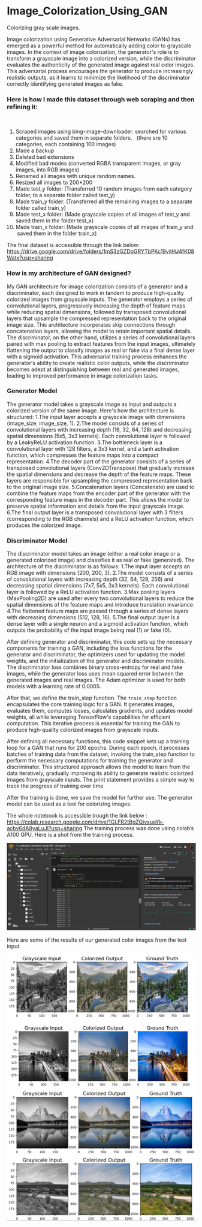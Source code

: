 # Image_Colorization_Using_GAN
Colorizing gray scale images.

Image colorization using Generative Adversarial Networks (GANs) has emerged as a powerful method for automatically adding color to grayscale images. In the context of image colorization, the generator's role is to transform a grayscale image into a colorized version, while the discriminator evaluates the authenticity of the generated image against real color images. This adversarial process encourages the generator to produce increasingly realistic outputs, as it learns to minimize the likelihood of the discriminator correctly identifying generated images as fake.

### Here is how I made this dataset through web scraping and then refining it:  
  
1. Scraped images using bing-image-downloader. searched for various categories and saved them in separate folders.  
(there are 10 categories, each containing 100 images)
2. Made a backup  
3. Deleted bad extensions
4. Modified bad modes (converted RGBA transparent images, or gray images, into RGB images)
5. Renamed all images with unique random names.
6. Resized all images to 200*200
7. Made test_y folder: (Transferred 10 random images from each category folder, to a separate folder called test_y)
8. Made train_y folder: (Transferred all the remaining images to a separate folder called train_y)
9. Made test_x folder: (Made grayscale copies of all images of test_y and saved them in the folder test_x)
10. Made train_x folder: (Made grayscale copies of all images of train_y and  saved them in the folder train_x)

The final dataset is accessible through the link below:  
https://drive.google.com/drive/folders/1mS3zGZDpGRYTbPKc19vitHJ4fK08Watx?usp=sharing 


### How is my architecture of GAN designed?
My GAN architecture for image colorization consists of a generator and a discriminator, each designed to work in tandem to produce high-quality colorized images from grayscale inputs. 
The generator employs a series of convolutional layers, progressively increasing the depth of feature maps while reducing spatial dimensions, followed by transposed convolutional layers that upsample the compressed representation back to the original image size. This architecture incorporates skip connections through concatenation layers, allowing the model to retain important spatial details. 
The discriminator, on the other hand, utilizes a series of convolutional layers paired with max pooling to extract features from the input images, ultimately flattening the output to classify images as real or fake via a final dense layer with a sigmoid activation. 
This adversarial training process enhances the generator's ability to create realistic color outputs, while the discriminator becomes adept at distinguishing between real and generated images, leading to improved performance in image colorization tasks.

### Generator Model
The generator model takes a grayscale image as input and outputs a colorized version of the same image. Here's how the architecture is structured: 
1.The input layer accepts a grayscale image with dimensions (image_size, image_size, 1). 
2.The model consists of a series of convolutional layers with increasing depth (16, 32, 64, 128) and decreasing spatial dimensions (5x5, 3x3 kernels). Each convolutional layer is followed by a LeakyReLU activation function. 
3.The bottleneck layer is a convolutional layer with 128 filters, a 3x3 kernel, and a tanh activation function, which compresses the feature maps into a compact representation. 
4.The decoder part of the generator consists of a series of transposed convolutional layers (Conv2DTranspose) that gradually increase the spatial dimensions and decrease the depth of the feature maps. These layers are responsible for upsampling the compressed representation back to the original image size. 
5.Concatenation layers (Concatenate) are used to combine the feature maps from the encoder part of the generator with the corresponding feature maps in the decoder part. This allows the model to preserve spatial information and details from the input grayscale image. 
6.The final output layer is a transposed convolutional layer with 3 filters (corresponding to the RGB channels) and a ReLU activation function, which produces the colorized image.

### Discriminator Model
The discriminator model takes an image (either a real color image or a generated colorized image) and classifies it as real or fake (generated). The architecture of the discriminator is as follows: 
1.The input layer accepts an RGB image with dimensions (200, 200, 3). 
2.The model consists of a series of convolutional layers with increasing depth (32, 64, 128, 256) and decreasing spatial dimensions (7x7, 5x5, 3x3 kernels). Each convolutional layer is followed by a ReLU activation function. 
3.Max pooling layers (MaxPooling2D) are used after every two convolutional layers to reduce the spatial dimensions of the feature maps and introduce translation invariance. 
4.The flattened feature maps are passed through a series of dense layers with decreasing dimensions (512, 128, 16). 
5.The final output layer is a dense layer with a single neuron and a sigmoid activation function, which outputs the probability of the input image being real (1) or fake (0). 


After defining generator and discriminator, this code sets up the necessary components for training a GAN, including the loss functions for the generator and discriminator, the optimizers used for updating the model weights, and the initialization of the generator and discriminator models. The discriminator loss combines binary cross-entropy for real and fake images, while the generator loss uses mean squared error between the generated images and real images. The Adam optimizer is used for both models with a learning rate of 0.0005.


After that, we define the train_step function. The `train_step` function encapsulates the core training logic for a GAN. It generates images, evaluates them, computes losses, calculates gradients, and updates model weights, all while leveraging TensorFlow's capabilities for efficient computation. This iterative process is essential for training the GAN to produce high-quality colorized images from grayscale inputs.


After defining all necessary functions, this code snippet sets up a training loop for a GAN that runs for 200 epochs. During each epoch, it processes batches of training data from the dataset, invoking the train_step function to perform the necessary computations for training the generator and discriminator. This structured approach allows the model to learn from the data iteratively, gradually improving its ability to generate realistic colorized images from grayscale inputs. The print statement provides a simple way to track the progress of training over time.


After the training is done, we save the model for further use.
The generator model can be used as a tool for colorizing images. 


The whole notebook is accessible trough the link below :
https://colab.research.google.com/drive/1GLFR2tBgZQivxuaYk-acbv6dA8yaLuJI?usp=sharing 
The training process was done using colab’s A100 GPU. 
Here is a shot from the training process.


![alt text](training-process.png)

Here are some of the results of our generated color images from the test input. 


![alt text](results.png)
![alt text](results2.png)


